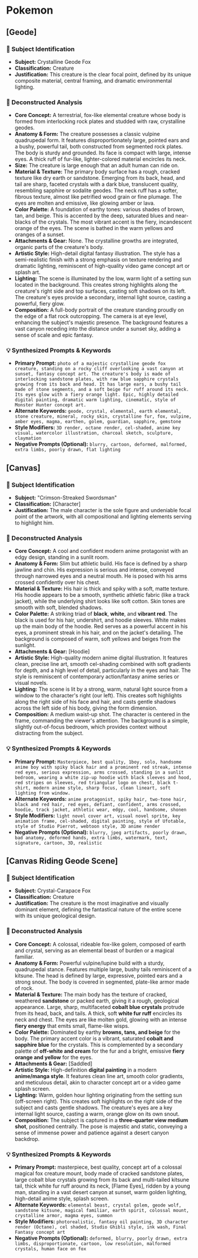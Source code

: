 # Pokemon

## [Geode]

### 🎯 Subject Identification
* **Subject:** Crystalline Geode Fox
* **Classification:** Creature
* **Justification:** This creature is the clear focal point, defined by its unique composite material, central framing, and dramatic environmental lighting.

### 🔬 Deconstructed Analysis
* **Core Concept:** A terrestrial, fox-like elemental creature whose body is formed from interlocking rock plates and studded with raw, crystalline geodes.
* **Anatomy & Form:** The creature possesses a classic vulpine quadrupedal form. It features disproportionately large, pointed ears and a bushy, powerful tail, both constructed from segmented rock plates. The body is sturdy and grounded. Its face is compact with large, intense eyes. A thick ruff of fur-like, lighter-colored material encircles its neck.
* **Size:** The creature is large enough that an adult human can ride on.
* **Material & Texture:** The primary body surface has a rough, cracked texture like dry earth or sandstone. Emerging from its back, head, and tail are sharp, faceted crystals with a dark blue, translucent quality, resembling sapphire or sodalite geodes. The neck ruff has a softer, fibrous texture, almost like petrified wood grain or fine plumage. The eyes are molten and emissive, like glowing amber or lava.
* **Color Palette:** A foundation of earthy tones: various shades of brown, tan, and beige. This is accented by the deep, saturated blues and near-blacks of the crystals. The most vibrant accent is the fiery, incandescent orange of the eyes. The scene is bathed in the warm yellows and oranges of a sunset.
* **Attachments & Gear:** None. The crystalline growths are integrated, organic parts of the creature's body.
* **Artistic Style:** High-detail digital fantasy illustration. The style has a semi-realistic finish with a strong emphasis on texture rendering and dramatic lighting, reminiscent of high-quality video game concept art or splash art.
* **Lighting:** The scene is illuminated by the low, warm light of a setting sun located in the background. This creates strong highlights along the creature's right side and top surfaces, casting soft shadows on its left. The creature's eyes provide a secondary, internal light source, casting a powerful, fiery glow.
* **Composition:** A full-body portrait of the creature standing proudly on the edge of a flat rock outcropping. The camera is at eye level, enhancing the subject's majestic presence. The background features a vast canyon receding into the distance under a sunset sky, adding a sense of scale and epic fantasy.

### 💡 Synthesized Prompts & Keywords
* **Primary Prompt:** `photo of a majestic crystalline geode fox creature, standing on a rocky cliff overlooking a vast canyon at sunset, fantasy concept art. The creature's body is made of interlocking sandstone plates, with raw blue sapphire crystals growing from its back and head. It has large ears, a bushy tail made of stone segments, and a soft beige fur ruff around its neck. Its eyes glow with a fiery orange light. Epic, highly detailed digital painting, dramatic warm lighting, cinematic, style of Monster Hunter concept art.`
* **Alternate Keywords:** `geode, crystal, elemental, earth elemental, stone creature, mineral, rocky skin, crystalline fur, fox, vulpine, amber eyes, magma, earthen, golem, guardian, sapphire, gemstone`
* **Style Modifiers:** `3D render, octane render, cel-shaded, anime key visual, watercolor illustration, charcoal sketch, sculpture, claymation`
* **Negative Prompts (Optional):** `blurry, cartoon, deformed, malformed, extra limbs, poorly drawn, flat lighting`

## [Canvas]

### 🎯 Subject Identification
* **Subject:** "Crimson-Streaked Swordsman"
* **Classification:** [Character]
* **Justification:** The male character is the sole figure and undeniable focal point of the artwork, with all compositional and lighting elements serving to highlight him.

### 🔬 Deconstructed Analysis
* **Core Concept:** A cool and confident modern anime protagonist with an edgy design, standing in a sunlit room.
* **Anatomy & Form:** Slim but athletic build. His face is defined by a sharp jawline and chin. His expression is serious and intense, conveyed through narrowed eyes and a neutral mouth. He is posed with his arms crossed confidently over his chest.
* **Material & Texture:** His hair is thick and spiky with a soft, matte texture. His hoodie appears to be a smooth, synthetic athletic fabric (like a track jacket), while the underlying shirt looks like soft cotton. Skin tones are smooth with soft, blended shadows.
* **Color Palette:** A striking triad of **black**, **white**, and **vibrant red**. The black is used for his hair, undershirt, and hoodie sleeves. White makes up the main body of the hoodie. Red serves as a powerful accent in his eyes, a prominent streak in his hair, and on the jacket's detailing. The background is composed of warm, soft yellows and beiges from the sunlight.
* **Attachments & Gear:** [Hoodie]
* **Artistic Style:** High-quality modern anime digital illustration. It features clean, precise line art, smooth cel-shading combined with soft gradients for depth, and a high level of detail, particularly in the eyes and hair. The style is reminiscent of contemporary action/fantasy anime series or visual novels.
* **Lighting:** The scene is lit by a strong, warm, natural light source from a window to the character's right (our left). This creates soft highlights along the right side of his face and hair, and casts gentle shadows across the left side of his body, giving the form dimension.
* **Composition:** A medium waist-up shot. The character is centered in the frame, commanding the viewer's attention. The background is a simple, slightly out-of-focus bedroom, which provides context without distracting from the subject.

### 💡 Synthesized Prompts & Keywords
* **Primary Prompt:** `Masterpiece, best quality, 1boy, solo, handsome anime boy with spiky black hair and a prominent red streak, intense red eyes, serious expression, arms crossed, standing in a sunlit bedroom, wearing a white zip-up hoodie with black sleeves and hood, red stripes on sleeves, red triangular logo on chest, black t-shirt, modern anime style, sharp focus, clean lineart, soft lighting from window.`
* **Alternate Keywords:** `anime protagonist, spiky hair, two-tone hair, black and red hair, red eyes, defiant, confident, arms crossed, hoodie, track jacket, athletic wear, edgy, cool, handsome, shonen`
* **Style Modifiers:** `light novel cover art, visual novel sprite, key animation frame, cel-shaded, digital painting, style of Ufotable, style of Studio Pierrot, webtoon style, 3D anime render`
* **Negative Prompts (Optional):** `blurry, jpeg artifacts, poorly drawn, bad anatomy, deformed hands, extra limbs, watermark, text, signature, cartoon, 3D, realistic`

## [Canvas Riding Geode Scene]

### 🎯 Subject Identification
* **Subject:** Crystal-Carapace Fox
* **Classification:** Creature
* **Justification:** The creature is the most imaginative and visually dominant element, defining the fantastical nature of the entire scene with its unique geological design.

### 🔬 Deconstructed Analysis
* **Core Concept:** A colossal, rideable fox-like golem, composed of earth and crystal, serving as an elemental beast of burden or a magical familiar.
* **Anatomy & Form:** Powerful vulpine/lupine build with a sturdy, quadrupedal stance. Features multiple large, bushy tails reminiscent of a kitsune. The head is defined by large, expressive, pointed ears and a strong snout. The body is covered in segmented, plate-like armor made of rock.
* **Material & Texture:** The main body has the texture of cracked, weathered **sandstone** or packed earth, giving it a rough, geological appearance. Large, sharp, multifaceted **cobalt blue crystals** protrude from its head, back, and tails. A thick, soft **white fur ruff** encircles its neck and chest. The eyes are like molten gold, glowing with an intense **fiery energy** that emits small, flame-like wisps.
* **Color Palette:** Dominated by earthy **browns, tans, and beige** for the body. The primary accent color is a vibrant, saturated **cobalt and sapphire blue** for the crystals. This is complemented by a secondary palette of **off-white and cream** for the fur and a bright, emissive **fiery orange and yellow** for the eyes.
* **Attachments & Gear:** [Saddled]
* **Artistic Style:** High-definition **digital painting** in a modern **anime/manga style**. It features clean line art, smooth color gradients, and meticulous detail, akin to character concept art or a video game splash screen.
* **Lighting:** Warm, golden hour lighting originating from the setting sun (off-screen right). This creates soft highlights on the right side of the subject and casts gentle shadows. The creature's eyes are a key internal light source, casting a warm, orange glow on its own snout.
* **Composition:** The subject is captured in a **three-quarter view medium shot**, positioned centrally. The pose is majestic and static, conveying a sense of immense power and patience against a desert canyon backdrop.

### 💡 Synthesized Prompts & Keywords
* **Primary Prompt:** masterpiece, best quality, concept art of a colossal magical fox creature mount, body made of cracked sandstone plates, large cobalt blue crystals growing from its back and multi-tailed kitsune tail, thick white fur ruff around its neck, [Flame Eyes], ridden by a young man, standing in a vast desert canyon at sunset, warm golden lighting, high-detail anime style, splash screen.
* **Alternate Keywords:** `elemental beast, crystal golem, geode wolf, sandstone kitsune, magical familiar, earth spirit, colossal mount, crystalline armor, magma eyes, summon`
* **Style Modifiers:** `photorealistic, fantasy oil painting, 3D character render (Octane), cel shaded, Studio Ghibli style, ink wash, Final Fantasy concept art`
* **Negative Prompts (Optional):** `deformed, blurry, poorly drawn, extra limbs, disproportionate, cartoon, low resolution, malformed crystals, human face on fox`